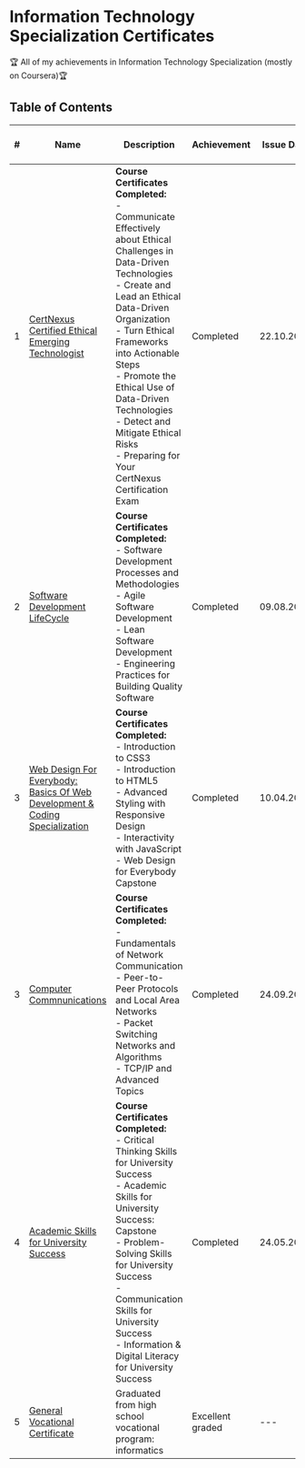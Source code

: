 # Information Technology Specialization Certificates

:trophy: All of my achievements in Information Technology Specialization (mostly on Coursera):trophy:

## Table of Contents
#| Name | Description | Achievement | Issue Date | Issuing Organization - Issuer
-| ---- | ----------- | ----------- | ---------- | -----------------------------
1| [CertNexus Certified Ethical Emerging Technologist](https://github.com/tienhuynh-tn/awards/blob/main/2-information-technology/Coursera-CertNexus-Certified-Ethical-Emerging-Technologist.pdf) | **Course Certificates Completed:** <br/> - Communicate Effectively about Ethical Challenges in Data-Driven Technologies <br/> - Create and Lead an Ethical Data-Driven Organization <br/> - Turn Ethical Frameworks into Actionable Steps <br/> - Promote the Ethical Use of Data-Driven Technologies <br/> - Detect and Mitigate Ethical Risks <br/> - Preparing for Your CertNexus Certification Exam | Completed | 22.10.2022 | Coursera
2| [Software Development LifeCycle](https://github.com/tienhuynh-tn/awards/blob/main/2-information-technology/Coursera-Software-Development-LifeCycle.pdf) | **Course Certificates Completed:** <br/> - Software Development Processes and Methodologies <br/> - Agile Software Development <br/> - Lean Software Development <br/> - Engineering Practices for Building Quality Software | Completed | 09.08.2022 | Coursera
3| [Web Design For Everybody: Basics Of Web Development & Coding Specialization](https://github.com/tienhuynh-tn/awards/blob/main/2-information-technology/Coursera-Web-Design-Basics-of-Web-Development-and-Coding.pdf) | **Course Certificates Completed:** <br/> - Introduction to CSS3 <br/> - Introduction to HTML5 <br/> - Advanced Styling with Responsive Design <br/> - Interactivity with JavaScript <br/> - Web Design for Everybody Capstone | Completed | 10.04.2022 | Coursera
3| [Computer Commnunications](https://github.com/tienhuynh-tn/awards/blob/main/2-information-technology/Coursera-Computer-Comunications.pdf) | **Course Certificates Completed:** <br/> - Fundamentals of Network Communication <br/> - Peer-to-Peer Protocols and Local Area Networks <br/> - Packet Switching Networks and Algorithms <br/> - TCP/IP and Advanced Topics | Completed | 24.09.2021| Coursera
4| [Academic Skills for University Success](https://github.com/tienhuynh-tn/awards/blob/main/2-information-technology/Coursera-Academic-Skills-for-University-Success.pdf) | **Course Certificates Completed:** <br/> - Critical Thinking Skills for University Success <br/> - Academic Skills for University Success: Capstone <br/> - Problem-Solving Skills for University Success <br/> - Communication Skills for University Success <br/> - Information & Digital Literacy for University Success | Completed | 24.05.2021 | Coursera
5| [General Vocational Certificate](https://raw.githubusercontent.com/tienhuynh-tn/awards/main/2-information-technology/general-vocational-certificate-2018.jpg) | Graduated from high school vocational program: informatics | Excellent graded | --- | ---
